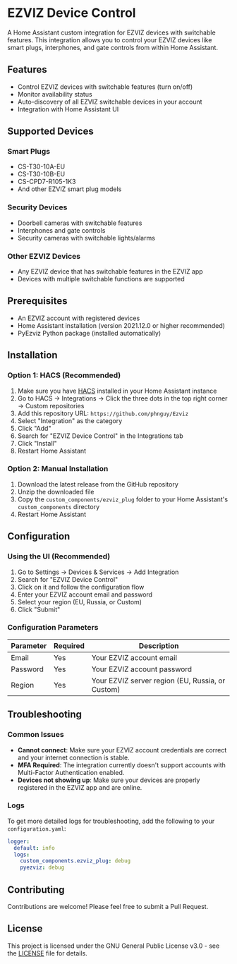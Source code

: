 # EZVIZ Device Control

A Home Assistant custom integration for EZVIZ devices with switchable features. This integration allows you to control your EZVIZ devices like smart plugs, interphones, and gate controls from within Home Assistant.

## Features

- Control EZVIZ devices with switchable features (turn on/off)
- Monitor availability status
- Auto-discovery of all EZVIZ switchable devices in your account
- Integration with Home Assistant UI

## Supported Devices

### Smart Plugs
- CS-T30-10A-EU
- CS-T30-10B-EU
- CS-CPD7-R105-1K3
- And other EZVIZ smart plug models

### Security Devices
- Doorbell cameras with switchable features
- Interphones and gate controls
- Security cameras with switchable lights/alarms

### Other EZVIZ Devices
- Any EZVIZ device that has switchable features in the EZVIZ app
- Devices with multiple switchable functions are supported

## Prerequisites

- An EZVIZ account with registered devices
- Home Assistant installation (version 2021.12.0 or higher recommended)
- PyEzviz Python package (installed automatically)

## Installation

### Option 1: HACS (Recommended)

1. Make sure you have [HACS](https://hacs.xyz/) installed in your Home Assistant instance
2. Go to HACS → Integrations → Click the three dots in the top right corner → Custom repositories
3. Add this repository URL: `https://github.com/phnguy/Ezviz`
4. Select "Integration" as the category
5. Click "Add"
6. Search for "EZVIZ Device Control" in the Integrations tab
7. Click "Install"
8. Restart Home Assistant

### Option 2: Manual Installation

1. Download the latest release from the GitHub repository
2. Unzip the downloaded file
3. Copy the `custom_components/ezviz_plug` folder to your Home Assistant's `custom_components` directory
4. Restart Home Assistant

## Configuration

### Using the UI (Recommended)

1. Go to Settings → Devices & Services → Add Integration
2. Search for "EZVIZ Device Control"
3. Click on it and follow the configuration flow
4. Enter your EZVIZ account email and password
5. Select your region (EU, Russia, or Custom)
6. Click "Submit"

### Configuration Parameters

| Parameter | Required | Description |
|-----------|----------|-------------|
| Email     | Yes      | Your EZVIZ account email |
| Password  | Yes      | Your EZVIZ account password |
| Region    | Yes      | Your EZVIZ server region (EU, Russia, or Custom) |

## Troubleshooting

### Common Issues

- **Cannot connect**: Make sure your EZVIZ account credentials are correct and your internet connection is stable.
- **MFA Required**: The integration currently doesn't support accounts with Multi-Factor Authentication enabled.
- **Devices not showing up**: Make sure your devices are properly registered in the EZVIZ app and are online.

### Logs

To get more detailed logs for troubleshooting, add the following to your `configuration.yaml`:

```yaml
logger:
  default: info
  logs:
    custom_components.ezviz_plug: debug
    pyezviz: debug
```

## Contributing

Contributions are welcome! Please feel free to submit a Pull Request.

## License

This project is licensed under the GNU General Public License v3.0 - see the [LICENSE](LICENSE) file for details.

